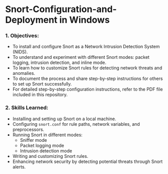# Snort-Configuration-and-Deployment in Windows

### 1. **Objectives**:
- To install and configure Snort as a Network Intrusion Detection System (NIDS).
- To understand and experiment with different Snort modes: packet logging, intrusion detection, and inline mode.
- To learn how to customize Snort rules for detecting network threats and anomalies.
- To document the process and share step-by-step instructions for others to set up Snort successfully.
- For detailed step-by-step configuration instructions, refer to the PDF file included in this repository.

### 2. **Skills Learned**:
- Installing and setting up Snort on a local machine.
- Configuring `snort.conf` for rule paths, network variables, and preprocessors.
- Running Snort in different modes:
  - Sniffer mode
  - Packet logging mode
  - Intrusion detection mode
- Writing and customizing Snort rules.
- Enhancing network security by detecting potential threats through Snort alerts.
